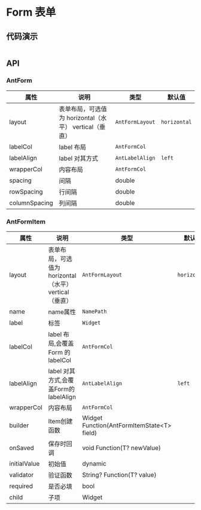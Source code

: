 # Form 表单

## 代码演示

```dart src=../example/lib/pages/form_page.dart preview=/form

```

## API

### AntForm

| 属性            | 说明                                    | 类型              | 默认值          |
|---------------|---------------------------------------|-----------------|--------------|
| layout        | 表单布局，可选值为 horizontal（水平） vertical（垂直） | `AntFormLayout` | `horizontal` |
| labelCol      | label 布局                              | `AntFormCol`    |              |
| labelAlign    | label 对其方式                            | `AntLabelAlign` | `left`       |
| wrapperCol    | 内容布局                                  | `AntFormCol`    |              |                                  | `AntFormCol`    |              |
| spacing       | 间隔                                    | double          |              |                                  | `AntFormCol`    |              |
| rowSpacing    | 行间隔                                   | double          |              |                                  | `AntFormCol`    |              |
| columnSpacing | 列间隔                                   | double          |              |                                  | `AntFormCol`    |              |

### AntFormItem

| 属性           | 说明                                    | 类型                                          | 默认值          |
|--------------|---------------------------------------|---------------------------------------------|--------------|
| layout       | 表单布局，可选值为 horizontal（水平） vertical（垂直） | `AntFormLayout`                             | `horizontal` |
| name         | name属性                                | `NamePath`                                  |              |
| label        | 标签                                    | `Widget`                                    |              |
| labelCol     | label 布局,会覆盖Form 的labelCol            | `AntFormCol`                                |              |
| labelAlign   | label 对其方式,会覆盖Form的labelAlign         | `AntLabelAlign`                             | `left`       |
| wrapperCol   | 内容布局                                  | `AntFormCol`                                |              |                                  
| builder      | Item创建函数                              | Widget Function(AntFormItemState\<T> field) |              |                                        
| onSaved      | 保存时回调                                 | void Function(T? newValue)                  |              |                                 
| initialValue | 初始值                                   | dynamic                                     |              |                                
| validator    | 验证函数                                  | String? Function(T? value)                  |              |                                
| required     | 是否必填                                  | bool                                        |              |          |                                
| child        | 子项                                    | Widget                                      |              |          |                                
